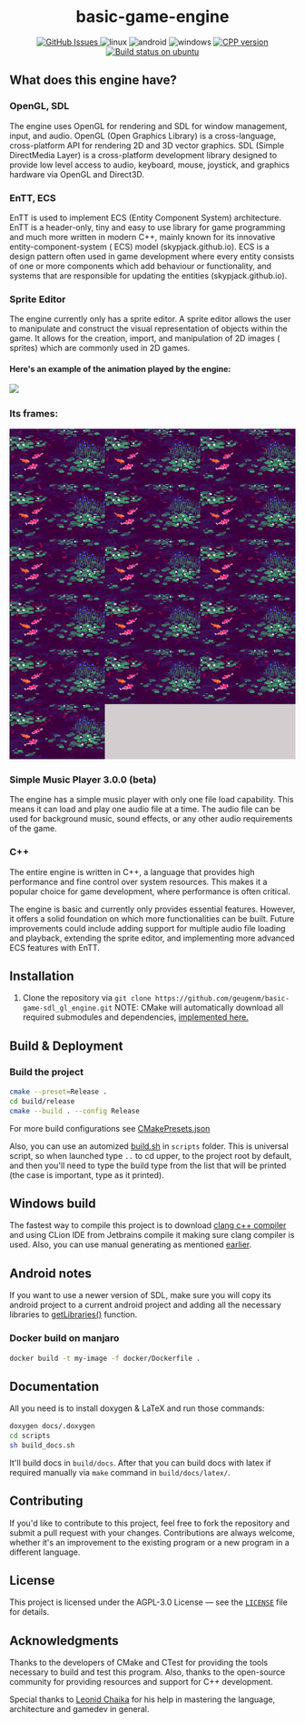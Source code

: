 <h1 align="center">basic-game-engine</h1>

<div align="center" style="text-align: center;">
  <div>
    <a href="https://github.com/geugenm/advanced-hello-world/issues">
      <img src="https://img.shields.io/github/issues-raw/geugenm/basic-game-engine?style=for-the-badge" alt="GitHub Issues">
    </a>
    <img src="https://img.shields.io/badge/platform-linux%20-informational?style=for-the-badge&amp;logo=appveyor" alt="linux">
    <img src="https://img.shields.io/badge/platform-android%20-informational?style=for-the-badge&amp;logo=android" alt="android">
    <img src="https://img.shields.io/badge/platform-windows%20-informational?style=for-the-badge&amp;logo=windows" alt="windows">
    <a href="https://en.cppreference.com/w/cpp/17">
      <img src="https://img.shields.io/badge/cpp-20-informational?style=for-the-badge&amp;logo=cplusplus" alt="CPP version">
    </a>
  </div>
   <div>
    <a href="https://github.com/geugenm/basic-game-engine/actions/workflows/cmake.yml">
        <img src="https://img.shields.io/github/actions/workflow/status/geugenm/basic-game-engine/cmake.yml?logo=ubuntu&style=for-the-badge" alt="Build status on ubuntu">
    </a>
  </div>
</div>

## What does this engine have?

### OpenGL, SDL

The engine uses OpenGL for rendering and SDL for window management, input, and
audio. OpenGL (Open Graphics Library) is a cross-language, cross-platform API
for rendering 2D and 3D vector graphics. SDL (Simple DirectMedia Layer) is a
cross-platform development library designed to provide low level access to
audio, keyboard, mouse, joystick, and graphics hardware via OpenGL and Direct3D.

### EnTT, ECS

EnTT is used to implement ECS (Entity Component System) architecture. EnTT is a
header-only, tiny and easy to use library for game programming and much more
written in modern C++, mainly known for its innovative entity-component-system (
ECS) model (skypjack.github.io). ECS is a design pattern often used in game
development where every entity consists of one or more components which add
behaviour or functionality, and systems that are responsible for updating the
entities (skypjack.github.io).

### Sprite Editor

The engine currently only has a sprite editor. A sprite editor allows the user
to manipulate and construct the visual representation of objects within the
game. It allows for the creation, import, and manipulation of 2D images (
sprites) which are commonly used in 2D games.

#### Here's an example of the animation played by the engine:

![](https://raw.githubusercontent.com/geugenm/basic-game-engine/main/assets/scenes/cutscene_preview.gif)

### Its frames:

![](https://raw.githubusercontent.com/geugenm/basic-game-engine/main/assets/scenes/cutscene_preview.png)

### Simple Music Player 3.0.0 (beta)

The engine has a simple music player with only one file load capability. This
means it can load and play one audio file at a time. The audio file can be used
for background music, sound effects, or any other audio requirements of the
game.

### C++

The entire engine is written in C++, a language that provides high performance
and fine control over system resources. This makes it a popular choice for game
development, where performance is often critical.

The engine is basic and currently only provides essential features. However, it
offers a solid foundation on which more functionalities can be built. Future
improvements could include adding support for multiple audio file loading and
playback, extending the sprite editor, and implementing more advanced ECS
features with EnTT.

## Installation

1. Clone the repository
   via `git clone https://github.com/geugenm/basic-game-sdl_gl_engine.git`
   NOTE: CMake will automatically download all required submodules and
   dependencies, [implemented here.](https://github.com/geugenm/basic-game-sdl_gl_engine/blob/main/cmake/git_update_submodules.cmake)

## Build & Deployment

### Build the project

```bash
cmake --preset=Release .
cd build/release
cmake --build . --config Release
```

For more build configurations
see [CMakePresets.json](https://github.com/geugenm/sdl-overview/blob/master/CMakePresets.json)

Also,
you can use an
automized [build.sh](https://github.com/geugenm/sdl-overview/blob/master/scripts/build.sh)
in `scripts` folder. This is universal script, so when launched type `..` to cd
upper, to the project root by default,
and then you'll need to type the build type from the list that will be printed
(the case is important, type as it printed).

## Windows build

The fastest way to compile this project is
to download [clang c++ compiler](https://releases.llvm.org/download.html) and
using CLion IDE from Jetbrains compile it making sure clang compiler is used.
Also, you can use manual generating as
mentioned [earlier](https://github.com/geugenm/basic-game-engine/blob/main/README.md#L74).

## Android notes

If you want
to use a newer version of SDL, make sure you will copy its android project to a
current android project
and adding all the necessary libraries
to [getLibraries()](https://github.com/geugenm/basic-game-engine/blob/main/android-project/app/src/main/java/mil/eugene/gamedev/GameDevSimulator.java#L7)
function.

### Docker build on manjaro

```bash
docker build -t my-image -f docker/Dockerfile .
```

## Documentation

All you need is to install doxygen & LaTeX and run those commands:

```bash
doxygen docs/.doxygen
cd scripts
sh build_docs.sh
```

It'll build docs in `build/docs`. After that you can build docs with latex if
required manually via `make` command in `build/docs/latex/`.

## Contributing

If you'd like to contribute to this project, feel free to fork the repository
and submit a pull request with your
changes.
Contributions are always welcome,
whether it's an improvement to the existing program or a new program in a
different language.

## License

This project is licensed under the AGPL-3.0 License — see
the [`LICENSE`](https://github.com/geugenm/basic-game-sdl_gl_engine/blob/main/LICENSE.md)
file for details.

## Acknowledgments

Thanks to the developers of CMake and CTest for providing the tools necessary to
build and test this program. Also,
thanks to the open-source community for providing resources and support for C++
development.

Special thanks to [Leonid Chaika](https://github.com/leanid) for his help in
mastering the language, architecture and gamedev in general.
